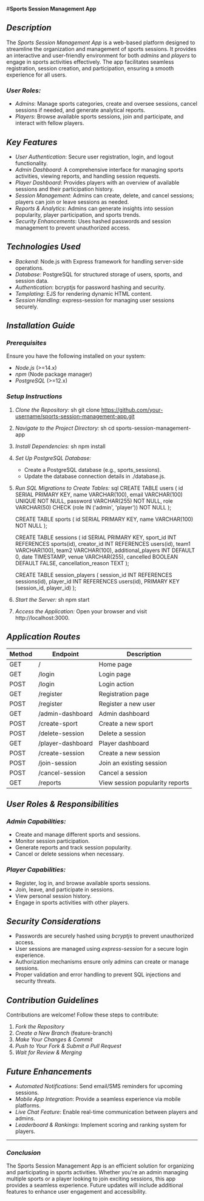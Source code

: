 #**Sports Session Management App**

## *Description*
The *Sports Session Management App* is a web-based platform designed to streamline the organization and management of sports sessions. It provides an interactive and user-friendly environment for both *admins* and *players* to engage in sports activities effectively. The app facilitates seamless registration, session creation, and participation, ensuring a smooth experience for all users.

### *User Roles:*
- *Admins*: Manage sports categories, create and oversee sessions, cancel sessions if needed, and generate analytical reports.
- *Players*: Browse available sports sessions, join and participate, and interact with fellow players.

## *Key Features*
- *User Authentication*: Secure user registration, login, and logout functionality.
- *Admin Dashboard*: A comprehensive interface for managing sports activities, viewing reports, and handling session requests.
- *Player Dashboard*: Provides players with an overview of available sessions and their participation history.
- *Session Management*: Admins can create, delete, and cancel sessions; players can join or leave sessions as needed.
- *Reports & Analytics*: Admins can generate insights into session popularity, player participation, and sports trends.
- *Security Enhancements*: Uses hashed passwords and session management to prevent unauthorized access.

## *Technologies Used*
- *Backend*: Node.js with Express framework for handling server-side operations.
- *Database*: PostgreSQL for structured storage of users, sports, and session data.
- *Authentication*: bcryptjs for password hashing and security.
- *Templating*: EJS for rendering dynamic HTML content.
- *Session Handling*: express-session for managing user sessions securely.

## *Installation Guide*
### *Prerequisites*
Ensure you have the following installed on your system:
- *Node.js* (>=14.x)
- *npm* (Node package manager)
- *PostgreSQL* (>=12.x)

### *Setup Instructions*
1. *Clone the Repository:*
   sh
   git clone https://github.com/your-username/sports-session-management-app.git
   
2. *Navigate to the Project Directory:*
   sh
   cd sports-session-management-app
   
3. *Install Dependencies:*
   sh
   npm install
   
4. *Set Up PostgreSQL Database:*
   - Create a PostgreSQL database (e.g., sports_sessions).
   - Update the database connection details in ./database.js.

5. *Run SQL Migrations to Create Tables:*
   sql
   CREATE TABLE users (
     id SERIAL PRIMARY KEY,
     name VARCHAR(100),
     email VARCHAR(100) UNIQUE NOT NULL,
     password VARCHAR(255) NOT NULL,
     role VARCHAR(50) CHECK (role IN ('admin', 'player')) NOT NULL
   );

   CREATE TABLE sports (
     id SERIAL PRIMARY KEY,
     name VARCHAR(100) NOT NULL
   );

   CREATE TABLE sessions (
     id SERIAL PRIMARY KEY,
     sport_id INT REFERENCES sports(id),
     creator_id INT REFERENCES users(id),
     team1 VARCHAR(100),
     team2 VARCHAR(100),
     additional_players INT DEFAULT 0,
     date TIMESTAMP,
     venue VARCHAR(255),
     cancelled BOOLEAN DEFAULT FALSE,
     cancellation_reason TEXT
   );

   CREATE TABLE session_players (
     session_id INT REFERENCES sessions(id),
     player_id INT REFERENCES users(id),
     PRIMARY KEY (session_id, player_id)
   );
   

6. *Start the Server:*
   sh
   npm start
   

7. *Access the Application:*
   Open your browser and visit http://localhost:3000.

## *Application Routes*
| Method | Endpoint            | Description                    |
|--------|---------------------|--------------------------------|
| GET    | /                 | Home page                     |
| GET    | /login            | Login page                    |
| POST   | /login            | Login action                   |
| GET    | /register         | Registration page              |
| POST   | /register         | Register a new user            |
| GET    | /admin-dashboard  | Admin dashboard                |
| POST   | /create-sport     | Create a new sport             |
| POST   | /delete-session   | Delete a session               |
| GET    | /player-dashboard | Player dashboard               |
| POST   | /create-session   | Create a new session           |
| POST   | /join-session     | Join an existing session       |
| POST   | /cancel-session   | Cancel a session               |
| GET    | /reports          | View session popularity reports |

## *User Roles & Responsibilities*
### *Admin Capabilities:*
- Create and manage different sports and sessions.
- Monitor session participation.
- Generate reports and track session popularity.
- Cancel or delete sessions when necessary.

### *Player Capabilities:*
- Register, log in, and browse available sports sessions.
- Join, leave, and participate in sessions.
- View personal session history.
- Engage in sports activities with other players.

## *Security Considerations*
- Passwords are securely hashed using *bcryptjs* to prevent unauthorized access.
- User sessions are managed using *express-session* for a secure login experience.
- Authorization mechanisms ensure only admins can create or manage sessions.
- Proper validation and error handling to prevent SQL injections and security threats.

## *Contribution Guidelines*
Contributions are welcome! Follow these steps to contribute:
1. *Fork the Repository*
2. *Create a New Branch* (feature-branch)
3. *Make Your Changes & Commit*
4. *Push to Your Fork & Submit a Pull Request*
5. *Wait for Review & Merging*

## *Future Enhancements*
- *Automated Notifications*: Send email/SMS reminders for upcoming sessions.
- *Mobile App Integration*: Provide a seamless experience via mobile platforms.
- *Live Chat Feature*: Enable real-time communication between players and admins.
- *Leaderboard & Rankings*: Implement scoring and ranking system for players.

---
### *Conclusion*
The Sports Session Management App is an efficient solution for organizing and participating in sports activities. Whether you're an admin managing multiple sports or a player looking to join exciting sessions, this app provides a seamless experience. Future updates will include additional features to enhance user engagement and accessibility.

